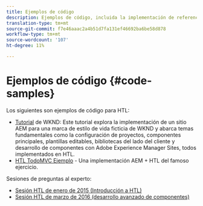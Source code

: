```yaml
---
title: Ejemplos de código
description: Ejemplos de código, incluida la implementación de referencia de We.Retail
translation-type: tm+mt
source-git-commit: f7e46aaac2a4b51d7fa131ef46692ba6be58d878
workflow-type: tm+mt
source-wordcount: '107'
ht-degree: 11%

---
```



# Ejemplos de código {#code-samples}

Los siguientes son ejemplos de código para HTL:

* [Tutorial](https://docs.adobe.com/content/help/en/experience-manager-learn/getting-started-wknd-tutorial-develop/overview.html)  de WKND: Este tutorial explora la implementación de un sitio AEM para una marca de estilo de vida ficticia de WKND y abarca temas fundamentales como la configuración de proyectos, componentes principales, plantillas editables, bibliotecas del lado del cliente y desarrollo de componentes con Adobe Experience Manager Sites, todos implementados en HTL.
* [HTL TodoMVC Ejemplo](https://github.com/Adobe-Marketing-Cloud/aem-sightly-sample-todomvc) - Una implementación AEM + HTL del famoso ejercicio.

Sesiones de preguntas al experto:

* [Sesión HTL de enero de 2015 (Introducción a HTL)](http://scottsdigitalcommunity.blogspot.ca/2015/01/upcoming-sessions-of-ask-aem-community.html)
* [Sesión HTL de marzo de 2016 (desarrollo avanzado de componentes)](http://scottsdigitalcommunity.blogspot.ca/2016/03/ask-aem-community-experts-deep-dive.html)
